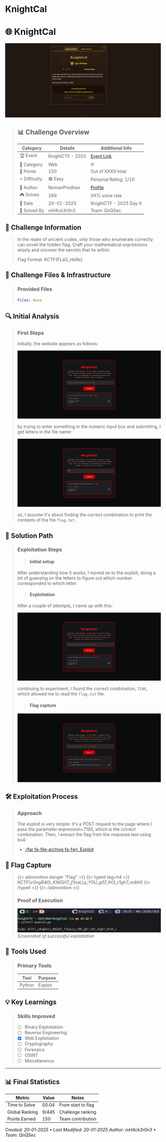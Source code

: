 
# KnightCal

<!--more-->
# 🌐 KnightCal

![Challenge Presentation](/images/KnightCTF-2025/KnightCal/challenge_presentation.png "Challenge Presentation")

>## 📊 Challenge Overview
>
>| Category | Details | Additional Info |
>|----------|---------|-----------------|
>| 🏆 Event | KnightCTF - 2025 | [Event Link](https://2025.knightctf.com/challenges#KnightCal-25) |
>| 🔰 Category | Web | 🌐 |
>| 💎 Points | 150 | Out of XXXX total |
>| ⭐ Difficulty | 🟢 Easy | Personal Rating: 1/10 |
>| 👤 Author | NomanProdhan | [Profile]() |
>| 🎮 Solves | 269 | XX% solve rate |
>| 📅 Date | 20-01-2025 | KnightCTF - 2025 Day X |
>| 🦾 Solved By | mH4ck3r0n3 | Team: QnQSec |

## 📝 Challenge Information

>In the realm of ancient codes, only those who enumerate correctly can unveil the hidden flag. Craft your mathematical expressions wisely and uncover the secrets that lie within.  
>
>Flag Format: KCTF{FLaG_HeRe}

## 🎯 Challenge Files & Infrastructure

>### Provided Files
>```yaml
>Files: None
>```

## 🔍 Initial Analysis

>### First Steps
> Initially, the website appears as follows:
> 
> ![Site Presentation](/images/KnightCTF-2025/KnightCal/site_presentation.png "Site Presentation")
> 
> by trying to enter something in the numeric input box and submitting, I get letters in the file name:
> 
> ![Submit Try](/images/KnightCTF-2025/KnightCal/step_1.png "Submit Try")
> 
> so, I assume it's about finding the correct combination to print the contents of the file `flag.txt`. 

## 🎯 Solution Path

>### Exploitation Steps
>>#### Initial setup
>   
> After understanding how it works, I moved on to the exploit, doing a bit of guessing on the letters to figure out which number corresponded to which letter.
>
>>#### Exploitation
>   
> After a couple of attempts, I came up with this:
>   
>   ![Second Attempt](/images/KnightCTF-2025/KnightCal/step_2.png "Second Attempt")
>   
> continuing to experiment, I found the correct combination, `7195`, which allowed me to read the `flag.txt` file.
>
>>#### Flag capture
>  
>   ![Manual Flag](/images/KnightCTF-2025/KnightCal/manual_flag.png "Manual Flag")

## 🛠️ Exploitation Process
>### Approach
> The exploit is very simple: it's a POST request to the page where I pass the parameter expression=7195, which is the correct combination. Then, I extract the flag from the response text using bs4:
> 
> - [:(far fa-file-archive fa-fw): Exploit](/resources/KnightCTF-2025/KnightCal/exploit.py)

## 🚩 Flag Capture
>{{< admonition danger "Flag" >}}
{{< typeit tag=h4 >}}
KCTF{_c0ngR4t5_KNIGHT_f1naLLy_Y0U_g07_tH3_r1gh7_m4tH_}
{{< /typeit >}}
>{{< /admonition >}}
>
>### Proof of Execution
> ![Automated Flag](/images/KnightCTF-2025/KnightCal/automated_flag.png "Automated Flag")
>*Screenshot of successful exploitation*

## 🔧 Tools Used

>### Primary Tools
>| Tool | Purpose |
>|------|---------|
>| Python | Exploit |

## 💡 Key Learnings
>### Skills Improved
>- [ ] Binary Exploitation
>- [ ] Reverse Engineering
>- [x] Web Exploitation
>- [ ] Cryptography
>- [ ] Forensics
>- [ ] OSINT
>- [ ] Miscellaneous

---
## 📊 Final Statistics

| Metric | Value | Notes |
|--------|--------|-------|
| Time to Solve | 00:04 | From start to flag |
| Global Ranking | 9/445 | Challenge ranking |
| Points Earned | 150 | Team contribution |

*Created: 20-01-2025 • Last Modified: 20-01-2025*
*Author: mH4ck3r0n3 • Team: QnQSec*
